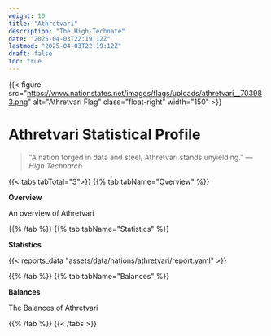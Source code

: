 ```yaml
---
weight: 10
title: "Athretvari"
description: "The High-Technate"
date: "2025-04-03T22:19:12Z"
lastmod: "2025-04-03T22:19:12Z"
draft: false
toc: true
---
```


{{< figure src="https://www.nationstates.net/images/flags/uploads/athretvari__703983.png" alt="Athretvari Flag" class="float-right" width="150" >}}
# Athretvari Statistical Profile
> "A nation forged in data and steel, Athretvari stands unyielding." — *High Technarch*

{{< tabs tabTotal="3">}}
{{% tab tabName="Overview" %}}

**Overview**

An overview of Athretvari

{{% /tab %}}
{{% tab tabName="Statistics" %}}

**Statistics**

{{< reports_data "assets/data/nations/athretvari/report.yaml" >}}

{{% /tab %}}
{{% tab tabName="Balances" %}}

**Balances**

The Balances of Athretvari

{{% /tab %}}
{{< /tabs >}}
